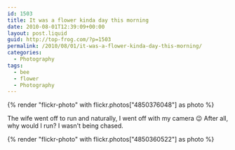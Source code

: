 ```yaml
---
id: 1503
title: It was a flower kinda day this morning
date: 2010-08-01T12:39:09+00:00
layout: post.liquid
guid: http://top-frog.com/?p=1503
permalink: /2010/08/01/it-was-a-flower-kinda-day-this-morning/
categories:
  - Photography
tags:
  - bee
  - flower
  - Photography
---
```

{% render "flickr-photo" with flickr.photos["4850376048"] as photo %}

The wife went off to run and naturally, I went off with my camera 😉 After all, why would I run? I wasn't being chased.

{% render "flickr-photo" with flickr.photos["4850360522"] as photo %}
